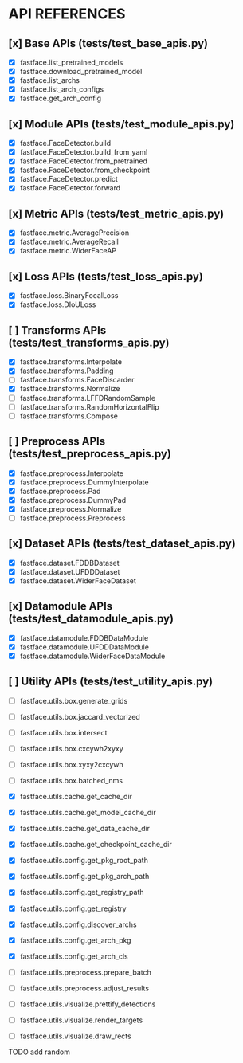 # API REFERENCES

## [x] Base APIs (tests/test_base_apis.py)
- [x] fastface.list_pretrained_models
- [x] fastface.download_pretrained_model
- [x] fastface.list_archs
- [x] fastface.list_arch_configs
- [x] fastface.get_arch_config

## [x] Module APIs (tests/test_module_apis.py)
- [x] fastface.FaceDetector.build
- [x] fastface.FaceDetector.build_from_yaml
- [x] fastface.FaceDetector.from_pretrained
- [x] fastface.FaceDetector.from_checkpoint
- [x] fastface.FaceDetector.predict
- [x] fastface.FaceDetector.forward

## [x] Metric APIs (tests/test_metric_apis.py)
- [x] fastface.metric.AveragePrecision
- [x] fastface.metric.AverageRecall
- [x] fastface.metric.WiderFaceAP

## [x] Loss APIs (tests/test_loss_apis.py)
- [x] fastface.loss.BinaryFocalLoss
- [x] fastface.loss.DIoULoss

## [ ] Transforms APIs (tests/test_transforms_apis.py)
- [x] fastface.transforms.Interpolate
- [x] fastface.transforms.Padding
- [ ] fastface.transforms.FaceDiscarder
- [x] fastface.transforms.Normalize
- [ ] fastface.transforms.LFFDRandomSample
- [ ] fastface.transforms.RandomHorizontalFlip
- [ ] fastface.transforms.Compose

## [ ] Preprocess APIs (tests/test_preprocess_apis.py)
- [x] fastface.preprocess.Interpolate
- [x] fastface.preprocess.DummyInterpolate
- [x] fastface.preprocess.Pad
- [x] fastface.preprocess.DummyPad
- [x] fastface.preprocess.Normalize
- [ ] fastface.preprocess.Preprocess

## [x] Dataset APIs (tests/test_dataset_apis.py)
- [x] fastface.dataset.FDDBDataset
- [x] fastface.dataset.UFDDDataset
- [x] fastface.dataset.WiderFaceDataset

## [x] Datamodule APIs (tests/test_datamodule_apis.py)
- [x] fastface.datamodule.FDDBDataModule
- [x] fastface.datamodule.UFDDDataModule
- [x] fastface.datamodule.WiderFaceDataModule

## [ ] Utility APIs (tests/test_utility_apis.py)
- [ ] fastface.utils.box.generate_grids
- [ ] fastface.utils.box.jaccard_vectorized
- [ ] fastface.utils.box.intersect
- [ ] fastface.utils.box.cxcywh2xyxy
- [ ] fastface.utils.box.xyxy2cxcywh
- [ ] fastface.utils.box.batched_nms

- [x] fastface.utils.cache.get_cache_dir
- [x] fastface.utils.cache.get_model_cache_dir
- [x] fastface.utils.cache.get_data_cache_dir
- [x] fastface.utils.cache.get_checkpoint_cache_dir

- [x] fastface.utils.config.get_pkg_root_path
- [x] fastface.utils.config.get_pkg_arch_path
- [x] fastface.utils.config.get_registry_path
- [x] fastface.utils.config.get_registry
- [x] fastface.utils.config.discover_archs
- [x] fastface.utils.config.get_arch_pkg
- [x] fastface.utils.config.get_arch_cls

- [ ] fastface.utils.preprocess.prepare_batch
- [ ] fastface.utils.preprocess.adjust_results

- [ ] fastface.utils.visualize.prettify_detections
- [ ] fastface.utils.visualize.render_targets
- [ ] fastface.utils.visualize.draw_rects

TODO add random